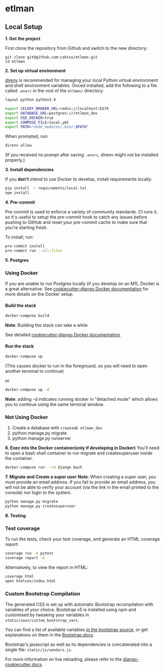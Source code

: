 # etlman

## Local Setup

**1. Get the project**

First clone the repository from Github and switch to the new directory:

```
git clone git@github.com:caktus/etlman.git
cd etlman
```

**2. Set up virtual environment**

[direnv](https://direnv.net/) is recommended for managing your local Python virtual environment and shell environment variables. Onced installed, add the following to a file called `.envrc` in the root of the `etlman/` directory:

```sh
layout python python3.9

export CELERY_BROKER_URL=redis://localhost:6379
export DATABASE_URL=postgres:///etlman_dev
export USE_DOCKER=true
export COMPOSE_FILE=local.yml
export PATH="node_modules/.bin/:$PATH"
```

When prompted, run:

```sh
direnv allow
```

(If you received no prompt after saving `.envrc`, direnv might not be installed properly.)

**3. Install dependencies**

If you **don't** intend to use Docker to develop, install requirements locally:

```sh
pip install -r requirements/local.txt
npm install
```

**4. Pre-commit**

Pre-commit is used to enforce a variety of community standards. CI runs it,
so it's useful to setup the pre-commit hook to catch any issues before pushing
to GitHub and reset your pre-commit cache to make sure that you're starting fresh.

To install, run:

```sh
pre-commit install
pre-commit run --all-files
```

**5. Postgres**

### Using Docker

If you are unable to run Postgres locally (if you develop on an M1), Docker is a great alternative. See [cookiecutter-django Docker documentation](http://cookiecutter-django.readthedocs.io/en/latest/deployment-with-docker.html) for more details on the Docker setup.

#### Build the stack

```sh
docker-compose build
```

**Note**: Building the stack can take a while

See detailed [cookiecutter-django Docker documentation](http://cookiecutter-django.readthedocs.io/en/latest/deployment-with-docker.html).

#### Run the stack

```sh
docker-compose up
```

(This causes docker to run in the foreground, so you will need to open another terminal to continue)

or

```sh
docker-compose up -d
```

**Note**: adding -d indicates running docker in "detached mode" which allows you to continue using the same terminal window.

### Not Using Docker

1.  Create a database with `createdb etlman_dev`
2.  python manage.py migrate
3.  python manage.py runserver

**6. Exec into the Docker container(only if developing in Docker)**
You'll need to open a bash shell container to run migrate and createsuperuser inside the container.

```sh
docker-compose run --rm django bash
```

**7. Migrate and Create a super user**
**Note**: When creating a super user, you must provide an email address. If you fail to provide an email address, you will not be able to verify your account (via the link in the email printed to the console) nor login to the system.

```sh
python manage.py migrate
python manage.py createsuperuser
```

**8. Testing**

### Test coverage

To run the tests, check your test coverage, and generate an HTML coverage report:

```sh
coverage run -m pytest
coverage report -m
```

Alternatively, to view the report in HTML:

```sh
coverage html
open htmlcov/index.html
```

### Custom Bootstrap Compilation

The generated CSS is set up with automatic Bootstrap recompilation with variables of your choice.
Bootstrap v5 is installed using npm and customised by tweaking your variables in `static/sass/custom_bootstrap_vars`.

You can find a list of available variables [in the bootstrap source](https://github.com/twbs/bootstrap/blob/main/scss/_variables.scss), or get explanations on them in the [Bootstrap docs](https://getbootstrap.com/docs/5.1/customize/sass/).

Bootstrap's javascript as well as its dependencies is concatenated into a single file: `static/js/vendors.js`.

For more information on live reloading, please refer to the [django-cookiecutter docs](https://cookiecutter-django.readthedocs.io/en/latest/developing-locally.html#sass-compilation-live-reloading).

